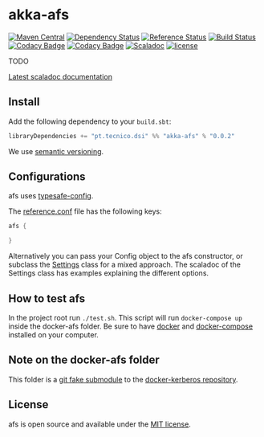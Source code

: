 # akka-afs
[![Maven Central](https://maven-badges.herokuapp.com/maven-central/pt.tecnico.dsi/akka-afs_2.11/badge.svg?maxAge=604800)](https://maven-badges.herokuapp.com/maven-central/pt.tecnico.dsi/akka-afs_2.11)
[![Dependency Status](https://www.versioneye.com/java/pt.tecnico.dsi:akka-afs_2.11/badge.svg?style=plastic&maxAge=604800)](https://www.versioneye.com/java/pt.tecnico.dsi:akka-afs_2.11)
[![Reference Status](https://www.versioneye.com/java/pt.tecnico.dsi:akka-afs_2.11/reference_badge.svg?style=plastic&maxAge=604800)](https://www.versioneye.com/java/pt.tecnico.dsi:akka-afs_2.11/references)
[![Build Status](https://travis-ci.org/ist-dsi/akka-afs.svg?branch=master&style=plastic&maxAge=604800)](https://travis-ci.org/ist-dsi/akka-afs)
[![Codacy Badge](https://api.codacy.com/project/badge/coverage/86c0c6234ba04d32bd41c6b5cd51d4a3)](https://www.codacy.com/app/IST-DSI/akka-afs)
[![Codacy Badge](https://api.codacy.com/project/badge/grade/86c0c6234ba04d32bd41c6b5cd51d4a3)](https://www.codacy.com/app/IST-DSI/akka-afs)
[![Scaladoc](http://javadoc-badge.appspot.com/pt.tecnico.dsi/akka-afs_2.11.svg?label=scaladoc&style=plastic&maxAge=604800)](https://ist-dsi.github.io/akka-afs/latest/api/#pt.tecnico.dsi.akka-afs.package)
[![license](http://img.shields.io/:license-MIT-blue.svg)](LICENSE)

TODO

[Latest scaladoc documentation](http://ist-dsi.github.io/akka-afs/latest/api/)

## Install
Add the following dependency to your `build.sbt`:
```sbt
libraryDependencies += "pt.tecnico.dsi" %% "akka-afs" % "0.0.2"
```
We use [semantic versioning](http://semver.org).


## Configurations
afs uses [typesafe-config](https://github.com/typesafehub/config).

The [reference.conf](src/main/resources/reference.conf) file has the following keys:
```scala
afs {

}
```


Alternatively you can pass your Config object to the afs constructor, or subclass the
[Settings](https://ist-dsi.github.io/afs/latest/api/#pt.tecnico.dsi.afs.Settings) class for a mixed approach.
The scaladoc of the Settings class has examples explaining the different options.

## How to test afs
In the project root run `./test.sh`. This script will run `docker-compose up` inside the docker-afs folder.
Be sure to have [docker](https://docs.docker.com/engine/installation/) and [docker-compose](https://docs.docker.com/compose/install/) installed on your computer.

## Note on the docker-afs folder
This folder is a [git fake submodule](http://debuggable.com/posts/git-fake-submodules:4b563ee4-f3cc-4061-967e-0e48cbdd56cb)
to the [docker-kerberos repository](https://github.com/ist-dsi/docker-afs).

## License
afs is open source and available under the [MIT license](LICENSE).
